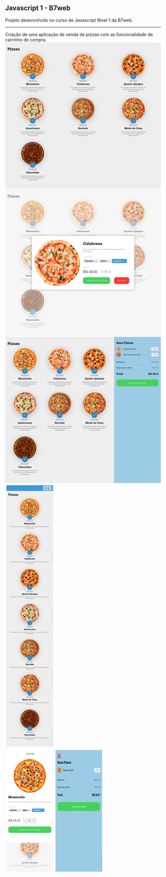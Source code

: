 ## Javascript 1 - B7web

Projeto desenvolvido no curso de Javascript Nivel 1 da B7web.

<hr>
Criação de uma aplicação de venda de pizzas com as funcionalidade de carrinho de compra.

<img src="assets/screenshots/full.png"/>
<img src="assets/screenshots/modal.png"/>
<img src="assets/screenshots/card.png"/>
<img style="padding:4px; width:30%" src="assets/screenshots/mobile-full.png"/>
<div style="display:flex; height: 400px; width:100%">
  
  <img style="padding:4px;width:30%" src="assets/screenshots/mobile-modal.png"/>
  <img style="padding:4px;width:30%" src="assets/screenshots/card-mobile.png"/>
</div>
